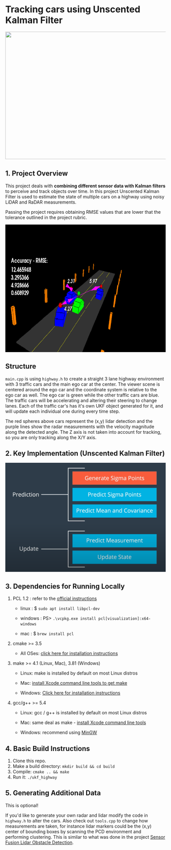 # Tracking cars using Unscented Kalman Filter

<img src="media/ukf_highway_tracked.gif" width="700" height="400" />

## 1. Project Overview

This project deals with **combining different sensor data with Kalman filters** to perceive and track objects over time. In this project Unscented Kalman Filter is used to estimate the state of multiple cars on a highway using noisy LiDAR and RaDAR measurements.


Passing the project requires obtaining RMSE values that are lower that the tolerance outlined in the project rubric. 




<img src="media/ukf_highway.png" width="700" height="400" />


## Structure

`main.cpp` is using `highway.h` to create a straight 3 lane highway environment with 3 traffic cars and the main ego car at the center. The viewer scene is centered around the ego car and the coordinate system is relative to the ego car as well. The ego car is green while the other traffic cars are blue. The traffic cars will be accelerating and altering their steering to change lanes. Each of the traffic car's has it's own UKF object generated for it, and will update each individual one during every time step. 

The red spheres above cars represent the (x,y) lidar detection and the purple lines show the radar measurements with the velocity magnitude along the detected angle. The Z axis is not taken into account for tracking, so you are only tracking along the X/Y axis.





## 2. Key Implementation (Unscented Kalman Filter)

![UKF-roadmap](/media/UKF-roadmap.PNG)



## 3. Dependencies for Running Locally


1. PCL 1.2 : refer to the [official instructions](https://pointclouds.org/downloads/)

    - linux : $ `sudo apt install libpcl-dev`

    - windows : PS> `.\vcpkg.exe install pcl[visualization]:x64-windows`

    - mac : $ `brew install pcl`


2. cmake >= 3.5

    - All OSes: [click here for installation instructions](https://cmake.org/install/)


3. make >= 4.1 (Linux, Mac), 3.81 (Windows)

    - Linux: make is installed by default on most Linux distros

    - Mac: [install Xcode command line tools to get make](https://developer.apple.com/xcode/features/)

    - Windows: [Click here for installation instructions](http://gnuwin32.sourceforge.net/packages/make.htm)


4. gcc/g++ >= 5.4

    - Linux: gcc / g++ is installed by default on most Linux distros

    - Mac: same deal as make - [install Xcode command line tools](https://developer.apple.com/xcode/features/)

    - Windows: recommend using [MinGW](http://www.mingw.org/)




## 4. Basic Build Instructions

1. Clone this repo.
2. Make a build directory: `mkdir build && cd build`
3. Compile: `cmake .. && make`
4. Run it: `./ukf_highway`




## 5. Generating Additional Data

This is optional!

If you'd like to generate your own radar and lidar modify the code in `highway.h` to alter the cars. Also check out `tools.cpp` to change how measurements are taken, for instance lidar markers could be the (x,y) center of bounding boxes by scanning the PCD environment and performing clustering. This is similar to what was done in the project [Sensor Fusion Lidar Obstacle Detection](https://github.com/mgtruuuu/Udacity-Sensor_Fusion-LiDAR-Lidar_Obstacle_Detection).

